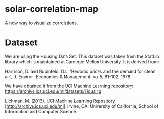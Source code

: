 # solar-correlation-map
A new way to visualize correlations. 

# Dataset 

We are using the Housing Data Set.  This dataset was taken from the StatLib library which is maintained at Carnegie Mellon University. It is derived from: 

Harrison, D. and Rubinfeld, D.L. 
'Hedonic prices and the demand for clean air', J. Environ. Economics & Management, vol.5, 81-102, 1978.

We have obtained it from the UCI Machine Learning repository: 
https://archive.ics.uci.edu/ml/datasets/Housing

Lichman, M. (2013). UCI Machine Learning Repository [http://archive.ics.uci.edu/ml]. Irvine, CA: University of California, School of Information and Computer Science.

